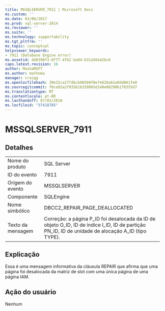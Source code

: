 ```yaml
---
title: MSSQLSERVER_7911 | Microsoft Docs
ms.custom: ''
ms.date: 03/06/2017
ms.prod: sql-server-2014
ms.reviewer: ''
ms.suite: ''
ms.technology: supportability
ms.tgt_pltfrm: ''
ms.topic: conceptual
helpviewer_keywords:
- 7911 (Database Engine error)
ms.assetid: dd8390f3-0f77-4fb2-ba94-631a56e42bc6
caps.latest.revision: 16
author: MashaMSFT
ms.author: mathoma
manager: craigg
ms.openlocfilehash: 39e32ca27fdbcb085b9f0e7e626a61e8dd061fe0
ms.sourcegitcommit: f8ce92a2f935616339965d140e00298b1f8355d7
ms.translationtype: MT
ms.contentlocale: pt-BR
ms.lasthandoff: 07/03/2018
ms.locfileid: "37418785"
---
```

# <a name="mssqlserver7911"></a>MSSQLSERVER_7911
    
## <a name="details"></a>Detalhes  
  
|||  
|-|-|  
|Nome do produto|SQL Server|  
|ID do evento|7911|  
|Origem do evento|MSSQLSERVER|  
|Componente|SQLEngine|  
|Nome simbólico|DBCC2_REPAIR_PAGE_DEALLOCATED|  
|Texto da mensagem|Correção: a página P_ID foi desalocada da ID de objeto O_ID, ID de índice I_ID, ID de partição PN_ID, ID de unidade de alocação A_ID (tipo TYPE).|  
  
## <a name="explanation"></a>Explicação  
 Essa é uma mensagem informativa da cláusula REPAIR que afirma que uma página foi desalocada da matriz de slot com uma única página de uma página IAM.  
  
## <a name="user-action"></a>Ação do usuário  
 Nenhum  
  
  
